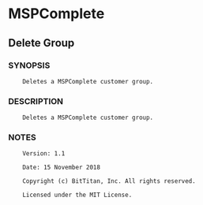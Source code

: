 # MSPComplete
## Delete Group
### SYNOPSIS
```
    Deletes a MSPComplete customer group.
```
### DESCRIPTION
```
    Deletes a MSPComplete customer group.
```
### NOTES
```
    Version: 1.1
    Date: 15 November 2018
    Copyright (c) BitTitan, Inc. All rights reserved.
    Licensed under the MIT License.
```

